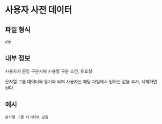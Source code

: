 # 사용자 사전 데이터
## 파일 형식
dic
## 내부 정보
사용자가 문장 구분시에 사용할 구분 조건, 유효성  
  
문자열 그룹 데이터와 동기화 되며 사용자는 해당 파일에서 원하는 값을 추가, 삭제하면 된다.

## 예시
`문자열 그룹 데이터와 같음`